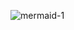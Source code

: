 ![mermaid-1](/mnt/e/UNI/Bachelor/MarkdownToConfluence/MarkdownToConfluence/file_parsing/tests/testdocs/index-1.png)